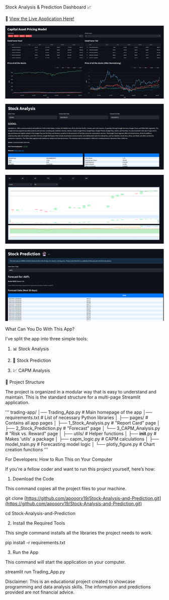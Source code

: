 Stock Analysis & Prediction Dashboard 📈

🚀 [View the Live Application Here!](https://stock-analysis-and-prediction-apooorv19.streamlit.app)

![CAPM Page](https://github.com/apooorv19/stock-analysis-and-prediction/blob/main/CAPM%20Page.png?raw=true)

![Stock Analysis Page](https://github.com/apooorv19/stock-analysis-and-prediction/blob/main/Stock%20Analysis%20Page.png?raw=true)

![Stock Analysis Visualization Page](https://github.com/apooorv19/stock-analysis-and-prediction/blob/main/Stock%20Analysis%20Visulaization%20Page.png?raw=true)

![Stock Prediction Page](https://github.com/apooorv19/stock-analysis-and-prediction/blob/main/Stock%20Prediction%20Page.png?raw=true)

What Can You Do With This App?

I've split the app into three simple tools:

1. 📊 Stock Analysis 

2. 🔮 Stock Prediction

3. 💹 CAPM Analysis

📂 Project Structure

The project is organized in a modular way that is easy to understand and maintain. This is the standard structure for a multi-page Streamlit application.

'''
trading-app/
│── Trading_App.py         # Main homepage of the app
│── requirements.txt       # List of necessary Python libraries
│
├── pages/                 # Contains all app pages
│   ├── 1_Stock_Analysis.py    # "Report Card" page
│   ├── 2_Stock_Prediction.py  # "Forecast" page
│   └── 3_CAPM_Analysis.py     # "Risk vs. Reward" page
│
├── utils/                 # Helper functions
│   ├── __init__.py        # Makes 'utils' a package
│   ├── capm_logic.py      # CAPM calculations
│   ├── model_train.py     # Forecasting model logic
│   └── plotly_figure.py   # Chart creation functions
'''

For Developers: How to Run This on Your Computer

If you're a fellow coder and want to run this project yourself, here’s how:
1. Download the Code

This command copies all the project files to your machine.

git clone [https://github.com/apooorv19/Stock-Analysis-and-Prediction.git](https://github.com/apooorv19/Stock-Analysis-and-Prediction.git)

cd Stock-Analysis-and-Prediction

2. Install the Required Tools

This single command installs all the libraries the project needs to work.

pip install -r requirements.txt

3. Run the App

This command will start the application on your computer.

streamlit run Trading_App.py

Disclaimer: This is an educational project created to showcase programming and data analysis skills. The information and predictions provided are not financial advice.
